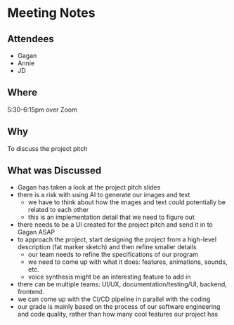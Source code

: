 # Meeting Notes
## Attendees
- Gagan
- Annie
- JD
## Where
5:30-6:15pm over Zoom

## Why
To discuss the project pitch

## What was Discussed
- Gagan has taken a look at the project pitch slides
- there is a risk with using AI to generate our images and text
  - we have to think about how the images and text could potentially be related to each other
  - this is an implementation detail that we need to figure out
- there needs to be a UI created for the project pitch and send it in to Gagan ASAP
- to approach the project, start designing the project from a high-level description (fat marker sketch) and then refine smaller details
  - our team needs to refine the specifications of our program
  - we need to come up with what it does: features, animations, sounds, etc.
  - voice synthesis might be an interesting feature to add in
- there can be multiple teams: UI/UX, documentation/testing/UI, backend, frontend.
- we can come up with the CI/CD pipeline in parallel with the coding
- our grade is mainly based on the process of our software engineering and code quality, rather than how many cool features our project has


